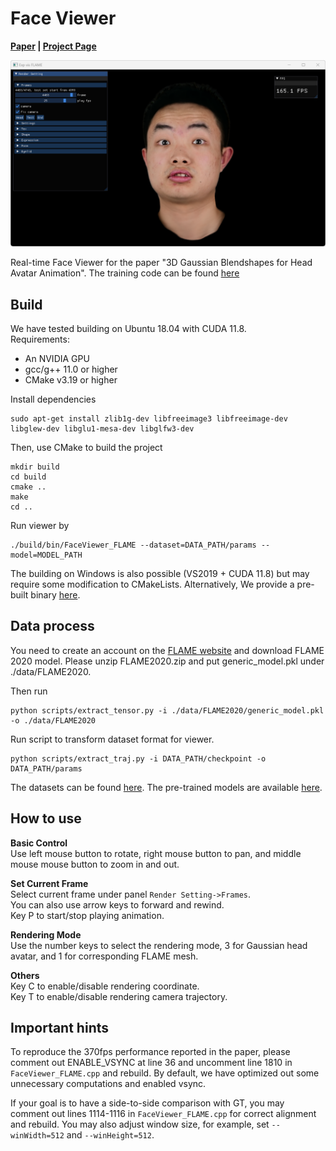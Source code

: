 
# Face Viewer

**[Paper](https://gapszju.github.io/GaussianBlendshape/static/pdf/Gaussian_Blendshape.pdf) | [Project Page](https://gapszju.github.io/GaussianBlendshape/)**   

![gui](./assets/gui.png)

Real-time Face Viewer for the paper "3D Gaussian Blendshapes for Head Avatar Animation". The training code can be found [here](https://github.com/zjumsj/GaussianBlendshapes.git)   

## Build

We have tested building on Ubuntu 18.04 with CUDA 11.8.  
Requirements: 
* An NVIDIA GPU
* gcc/g++ 11.0 or higher
* CMake v3.19 or higher  

Install dependencies
```
sudo apt-get install zlib1g-dev libfreeimage3 libfreeimage-dev libglew-dev libglu1-mesa-dev libglfw3-dev
```

Then, use CMake to build the project 

```
mkdir build
cd build
cmake ..
make
cd ..
```

Run viewer by
```
./build/bin/FaceViewer_FLAME --dataset=DATA_PATH/params --model=MODEL_PATH
```

The building on Windows is also possible (VS2019 + CUDA 11.8) but may require some modification to CMakeLists. Alternatively, We provide a pre-built binary [here](https://1drv.ms/u/c/592890cd0dc74114/ET5cl6p_Vo1Ekvcjrh_8JV0Bu9JzNZLstudb2kaXG48VZg).  

## Data process

You need to create an account on the [FLAME website](https://flame.is.tue.mpg.de/download.php) and download FLAME 2020 model.
Please unzip FLAME2020.zip and put generic_model.pkl under ./data/FLAME2020.

Then run 
```
python scripts/extract_tensor.py -i ./data/FLAME2020/generic_model.pkl -o ./data/FLAME2020
```

Run script to transform dataset format for viewer.
```
python scripts/extract_traj.py -i DATA_PATH/checkpoint -o DATA_PATH/params  
```

The datasets can be found [here](https://zjueducn-my.sharepoint.com/:f:/g/personal/3140103086_zju_edu_cn/Egvkvtjac5NJg7_49vmuxysBiWYM-HRINk5un44C3SXdxw). The pre-trained models are available [here](https://zjueducn-my.sharepoint.com/:f:/g/personal/3140103086_zju_edu_cn/EhIEz1DWDgVEgdEy1pMfzNkB96Z9ldhLIMutRPQAKokVRA?e=o9JJgq).

## How to use  

**Basic Control**  
Use left mouse button to rotate, right mouse button to pan, and middle mouse mouse button to zoom in and out.

**Set Current Frame**  
Select current frame under panel `Render Setting->Frames`.  
You can also use arrow keys to forward and rewind.  
Key P to start/stop playing animation.

**Rendering Mode**  
Use the number keys to select the rendering mode, 3 for Gaussian head avatar, and 1 for corresponding FLAME mesh.

**Others**  
Key C to enable/disable rendering coordinate.  
Key T to enable/disable rendering camera trajectory.

## Important hints

To reproduce the 370fps performance reported in the paper, please comment out ENABLE_VSYNC at line 36 and uncomment line 1810 in `FaceViewer_FLAME.cpp` and rebuild. By default, we have optimized out some unnecessary computations and enabled vsync.

If your goal is to have a side-to-side comparison with GT, you may comment out lines 1114-1116 in `FaceViewer_FLAME.cpp` for correct alignment and rebuild. You may also adjust window size, for example, set `--winWidth=512` and `--winHeight=512`.

 